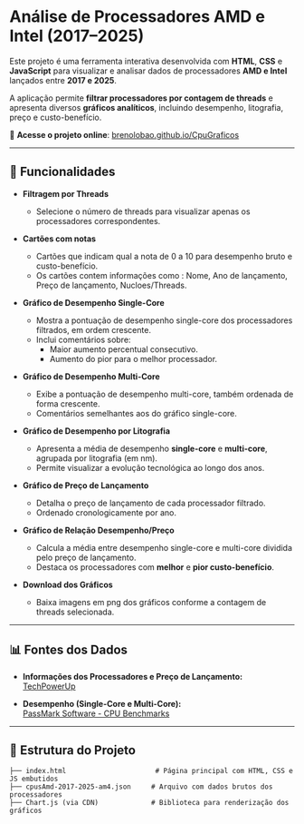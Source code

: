 # Análise de Processadores AMD e Intel (2017–2025)

Este projeto é uma ferramenta interativa desenvolvida com **HTML**, **CSS** e **JavaScript** para visualizar e analisar dados de processadores **AMD e Intel** lançados entre **2017 e 2025**.

A aplicação permite **filtrar processadores por contagem de threads** e apresenta diversos **gráficos analíticos**, incluindo desempenho, litografia, preço e custo-benefício.

🔗 **Acesse o projeto online**: [brenolobao.github.io/CpuGraficos](https://brenolobao.github.io/CpuGraficos/)

---

## 🚀 Funcionalidades

- **Filtragem por Threads**
  - Selecione o número de threads para visualizar apenas os processadores correspondentes.

- **Cartões com notas**
  - Cartões que indicam qual a nota de 0 a 10 para desempenho bruto e custo-benefício.
  - Os cartões contem informações como : Nome, Ano de lançamento, Preço de lançamento, Nucloes/Threads.

- **Gráfico de Desempenho Single-Core**
  - Mostra a pontuação de desempenho single-core dos processadores filtrados, em ordem crescente.
  - Inclui comentários sobre:
    - Maior aumento percentual consecutivo.
    - Aumento do pior para o melhor processador.

- **Gráfico de Desempenho Multi-Core**
  - Exibe a pontuação de desempenho multi-core, também ordenada de forma crescente.
  - Comentários semelhantes aos do gráfico single-core.

- **Gráfico de Desempenho por Litografia**
  - Apresenta a média de desempenho **single-core** e **multi-core**, agrupada por litografia (em nm).
  - Permite visualizar a evolução tecnológica ao longo dos anos.

- **Gráfico de Preço de Lançamento**
  - Detalha o preço de lançamento de cada processador filtrado.
  - Ordenado cronologicamente por ano.

- **Gráfico de Relação Desempenho/Preço**
  - Calcula a média entre desempenho single-core e multi-core dividida pelo preço de lançamento.
  - Destaca os processadores com **melhor** e **pior custo-benefício**.

- **Download dos Gráficos**
  - Baixa imagens em png dos gráficos conforme a contagem de threads selecionada.

---

## 📊 Fontes dos Dados

- **Informações dos Processadores e Preço de Lançamento:**  
  [TechPowerUp](https://www.techpowerup.com/cpu-specs/)

- **Desempenho (Single-Core e Multi-Core):**  
  [PassMark Software - CPU Benchmarks](https://www.cpubenchmark.net/)

---

## 📁 Estrutura do Projeto

```text
├── index.html                      # Página principal com HTML, CSS e JS embutidos
├── cpusAmd-2017-2025-am4.json     # Arquivo com dados brutos dos processadores
├── Chart.js (via CDN)             # Biblioteca para renderização dos gráficos
